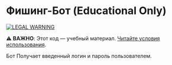 # Фишинг-Бот (Educational Only)  
[![LEGAL WARNING](https://img.shields.io/badge/🚨_DISCLAIMER_🚨-red?style=for-the-badge)](https://github.com/yourname/repo/blob/main/DISCLAIMER.md)  

⚠️ **ВАЖНО**: Этот код — учебный материал. [Читайте условия использования](DISCLAIMER.md).

Бот Получает введенный логин и пароль пользователем.
